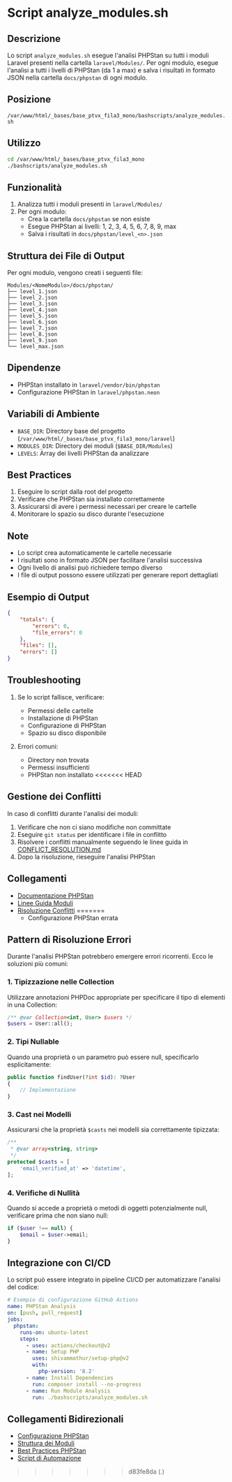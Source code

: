 # Script analyze_modules.sh

## Descrizione
Lo script `analyze_modules.sh` esegue l'analisi PHPStan su tutti i moduli Laravel presenti nella cartella `laravel/Modules/`. Per ogni modulo, esegue l'analisi a tutti i livelli di PHPStan (da 1 a max) e salva i risultati in formato JSON nella cartella `docs/phpstan` di ogni modulo.

## Posizione
`/var/www/html/_bases/base_ptvx_fila3_mono/bashscripts/analyze_modules.sh`

## Utilizzo
```bash
cd /var/www/html/_bases/base_ptvx_fila3_mono
./bashscripts/analyze_modules.sh
```

## Funzionalità
1. Analizza tutti i moduli presenti in `laravel/Modules/`
2. Per ogni modulo:
   - Crea la cartella `docs/phpstan` se non esiste
   - Esegue PHPStan ai livelli: 1, 2, 3, 4, 5, 6, 7, 8, 9, max
   - Salva i risultati in `docs/phpstan/level_<n>.json`

## Struttura dei File di Output
Per ogni modulo, vengono creati i seguenti file:
```
Modules/<NomeModulo>/docs/phpstan/
├── level_1.json
├── level_2.json
├── level_3.json
├── level_4.json
├── level_5.json
├── level_6.json
├── level_7.json
├── level_8.json
├── level_9.json
└── level_max.json
```

## Dipendenze
- PHPStan installato in `laravel/vendor/bin/phpstan`
- Configurazione PHPStan in `laravel/phpstan.neon`

## Variabili di Ambiente
- `BASE_DIR`: Directory base del progetto (`/var/www/html/_bases/base_ptvx_fila3_mono/laravel`)
- `MODULES_DIR`: Directory dei moduli (`$BASE_DIR/Modules`)
- `LEVELS`: Array dei livelli PHPStan da analizzare

## Best Practices
1. Eseguire lo script dalla root del progetto
2. Verificare che PHPStan sia installato correttamente
3. Assicurarsi di avere i permessi necessari per creare le cartelle
4. Monitorare lo spazio su disco durante l'esecuzione

## Note
- Lo script crea automaticamente le cartelle necessarie
- I risultati sono in formato JSON per facilitare l'analisi successiva
- Ogni livello di analisi può richiedere tempo diverso
- I file di output possono essere utilizzati per generare report dettagliati

## Esempio di Output
```json
{
    "totals": {
        "errors": 0,
        "file_errors": 0
    },
    "files": [],
    "errors": []
}
```

## Troubleshooting
1. Se lo script fallisce, verificare:
   - Permessi delle cartelle
   - Installazione di PHPStan
   - Configurazione di PHPStan
   - Spazio su disco disponibile

2. Errori comuni:
   - Directory non trovata
   - Permessi insufficienti
   - PHPStan non installato
<<<<<<< HEAD

## Gestione dei Conflitti
In caso di conflitti durante l'analisi dei moduli:
1. Verificare che non ci siano modifiche non committate
2. Eseguire `git status` per identificare i file in conflitto
3. Risolvere i conflitti manualmente seguendo le linee guida in [CONFLICT_RESOLUTION.md](../../docs/development/CONFLICT_RESOLUTION.md)
4. Dopo la risoluzione, rieseguire l'analisi PHPStan

## Collegamenti
- [Documentazione PHPStan](../../docs/phpstan/PHPSTAN_WORKFLOW.md)
- [Linee Guida Moduli](../../docs/MODULES.md)
- [Risoluzione Conflitti](../../docs/development/CONFLICT_RESOLUTION.md)
=======
   - Configurazione PHPStan errata

## Pattern di Risoluzione Errori
Durante l'analisi PHPStan potrebbero emergere errori ricorrenti. Ecco le soluzioni più comuni:

### 1. Tipizzazione nelle Collection
Utilizzare annotazioni PHPDoc appropriate per specificare il tipo di elementi in una Collection:
```php
/** @var Collection<int, User> $users */
$users = User::all();
```

### 2. Tipi Nullable
Quando una proprietà o un parametro può essere null, specificarlo esplicitamente:
```php
public function findUser(?int $id): ?User
{
    // Implementazione
}
```

### 3. Cast nei Modelli
Assicurarsi che la proprietà `$casts` nei modelli sia correttamente tipizzata:
```php
/**
 * @var array<string, string>
 */
protected $casts = [
    'email_verified_at' => 'datetime',
];
```

### 4. Verifiche di Nullità
Quando si accede a proprietà o metodi di oggetti potenzialmente null, verificare prima che non siano null:
```php
if ($user !== null) {
    $email = $user->email;
}
```

## Integrazione con CI/CD
Lo script può essere integrato in pipeline CI/CD per automatizzare l'analisi del codice:

```yaml
# Esempio di configurazione GitHub Actions
name: PHPStan Analysis
on: [push, pull_request]
jobs:
  phpstan:
    runs-on: ubuntu-latest
    steps:
      - uses: actions/checkout@v2
      - name: Setup PHP
        uses: shivammathur/setup-php@v2
        with:
          php-version: '8.2'
      - name: Install Dependencies
        run: composer install --no-progress
      - name: Run Module Analysis
        run: ./bashscripts/analyze_modules.sh
```

## Collegamenti Bidirezionali
- [Configurazione PHPStan](/var/www/html/_bases/base_ptvx_fila3_mono/laravel/docs/phpstan.md)
- [Struttura dei Moduli](/var/www/html/_bases/base_ptvx_fila3_mono/laravel/Modules/Xot/docs/MODULE-STRUCTURE.md)
- [Best Practices PHPStan](/var/www/html/_bases/base_ptvx_fila3_mono/laravel/Modules/Xot/docs/PHPSTAN-LEVEL9-GUIDE.md)
- [Script di Automazione](/var/www/html/_bases/base_ptvx_fila3_mono/bashscripts/docs/scripts.md)
>>>>>>> d83fe8da (.)
